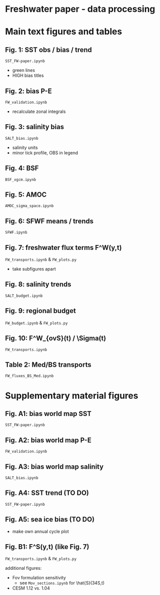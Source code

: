 # Freshwater paper - data processing


# Main text figures and tables

## Fig. 1:  SST obs / bias / trend
`SST_FW-paper.ipynb`
- green lines
- HIGH bias titles


## Fig. 2:  bias P-E
`FW_validation.ipynb`
- recalculate zonal integrals


## Fig. 3:  salinity bias
`SALT_bias.ipynb`
- salinity units
- minor tick profile, OBS in legend


## Fig. 4:  BSF
`BSF_xgcm.ipynb`


## Fig. 5:  AMOC
`AMOC_sigma_space.ipynb`

## Fig. 6:  SFWF means / trends
`SFWF.ipynb`

## Fig. 7:  freshwater flux terms F^W(y,t)
`FW_transports.ipynb` & `FW_plots.py`
- take subfigures apart


## Fig. 8:  salinity trends
`SALT_budget.ipynb`


## Fig. 9:  regional budget
`FW_budget.ipynb` & `FW_plots.py`


## Fig. 10:  F^W_{ovS}(t) / \Sigma(t)
`FW_transports.ipynb`


## Table 2:  Med/BS transports
`FW_fluxes_BS_Med.ipynb`



# Supplementary material figures

## Fig. A1:  bias world map SST
`SST_FW-paper.ipynb`


## Fig. A2:  bias world map P-E
`FW_validation.ipynb`


## Fig. A3:  bias world map salinity
`SALT_bias.ipynb`

## Fig. A4:  SST trend  (TO DO)
`SST_FW-paper.ipynb`


## Fig. A5:  sea ice bias  (TO DO)
- make own annual cycle plot


## Fig. B1:  F^S(y,t)  (like Fig. 7)
`FW_transports.ipynb` & `FW_plots.py`


additional figures:
- Fov formulation sensitivity
    - see `Mov_sections.ipynb` for \hat{S}(34S,t)
- CESM 1.12 vs. 1.04
